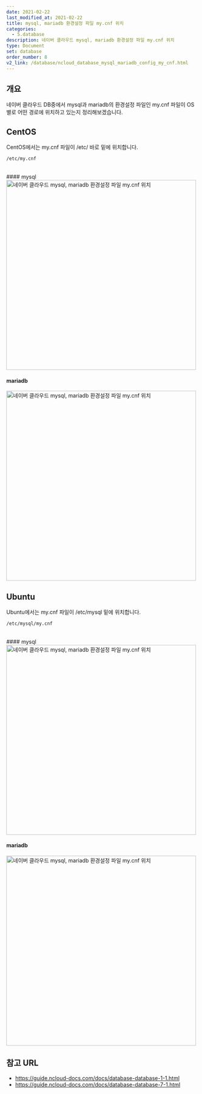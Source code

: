 ```yaml
---
date: 2021-02-22
last_modified_at: 2021-02-22
title: mysql, mariadb 환경설정 파일 my.cnf 위치
categories:
  - 5.database
description: 네이버 클라우드 mysql, mariadb 환경설정 파일 my.cnf 위치
type: Document
set: database
order_number: 8
v2_link: /database/ncloud_database_mysql_mariadb_config_my_cnf.html
---
```


## 개요
네이버 클라우드 DB중에서 mysql과 mariadb의 환경설정 파일인 my.cnf 파일이 OS 별로 어떤 경로에 위치하고 있는지 정리해보겠습니다.

## CentOS
CentOS에서는 my.cnf 파일이 /etc/ 바로 밑에 위치합니다.
``` bash
/etc/my.cnf
```
<br />
#### mysql
<img src="/images/ncp_database_mysql_mariadb_config_my_cnf_01.jpg" alt="네이버 클라우드 mysql, mariadb 환경설정 파일 my.cnf 위치" style="width:500px;align:center">

#### mariadb
<img src="/images/ncp_database_mysql_mariadb_config_my_cnf_03.jpg" alt="네이버 클라우드 mysql, mariadb 환경설정 파일 my.cnf 위치" style="width:500px;align:center">

## Ubuntu 
Ubuntu에서는 my.cnf 파일이 /etc/mysql 밑에 위치합니다.
``` bash
/etc/mysql/my.cnf
```
<br />
#### mysql
<img src="/images/ncp_database_mysql_mariadb_config_my_cnf_02.jpg" alt="네이버 클라우드 mysql, mariadb 환경설정 파일 my.cnf 위치" style="width:500px;align:center">

#### mariadb
<img src="/images/ncp_database_mysql_mariadb_config_my_cnf_04.jpg" alt="네이버 클라우드 mysql, mariadb 환경설정 파일 my.cnf 위치" style="width:500px;align:center">


## 참고 URL
- <a href="https://guide.ncloud-docs.com/docs/database-database-1-1" target="_blank" style="word-break:break-all;">https://guide.ncloud-docs.com/docs/database-database-1-1.html</a>
- <a href="https://guide.ncloud-docs.com/docs/database-database-7-1" target="_blank" style="word-break:break-all;">https://guide.ncloud-docs.com/docs/database-database-7-1.html</a>
